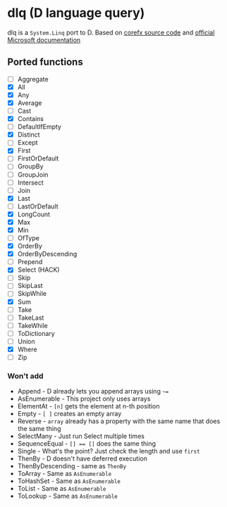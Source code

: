# dlq (D language query)
dlq is a `System.Linq` port to D.
Based on [corefx source code](https://github.com/dotnet/corefx/tree/master/src/System.Linq/src/System/Linq) and [official Microsoft documentation](https://docs.microsoft.com/en-us/dotnet/api/system.linq.enumerable?view=net-5.0)

## Ported functions
- [ ] Aggregate  
- [x] All  
- [x] Any  
- [x] Average  
- [ ] Cast  
- [x] Contains
- [ ] DefaultIfEmpty   
- [x] Distinct   
- [ ] Except
- [x] First
- [ ] FirstOrDefault
- [ ] GroupBy
- [ ] GroupJoin
- [ ] Intersect
- [ ] Join
- [x] Last
- [ ] LastOrDefault
- [x] LongCount
- [x] Max
- [x] Min
- [ ] OfType
- [x] OrderBy
- [x] OrderByDescending
- [ ] Prepend
- [x] Select (HACK)
- [ ] Skip
- [ ] SkipLast
- [ ] SkipWhile
- [x] Sum
- [ ] Take
- [ ] TakeLast
- [ ] TakeWhile
- [ ] ToDictionary
- [ ] Union
- [x] Where
- [ ] Zip

### Won't add
- Append - D already lets you append arrays using `~=`
- AsEnumerable - This project only uses arrays
- ElementAt - `[n]` gets the element at n-th position
- Empty - `[ ]` creates an empty array
- Reverse - `array` already has a property with the same name that does the same thing 
- SelectMany - Just run Select multiple times
- SequenceEqual - `[] == []` does the same thing
- Single - What's the point? Just check the length and use `first`
- ThenBy - D doesn't have deferred execution
- ThenByDescending - same as `ThenBy`
- ToArray - Same as `AsEnumerable`
- ToHashSet - Same as `AsEnumerable`
- ToList - Same as `AsEnumerable`
- ToLookup - Same as `AsEnumerable`